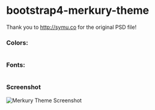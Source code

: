 # bootstrap4-merkury-theme

Thank you to http://symu.co for the original PSD file!

### Colors:
```

```

### Fonts:
```

```

### Screenshot

![Merkury Theme Screenshot](assets/img/screenshot-bootstrap4-merkury-theme.png)